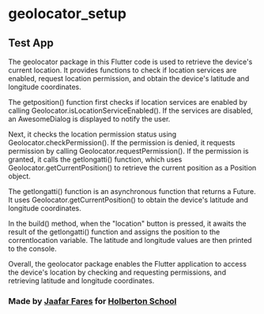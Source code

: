 # geolocator_setup



## Test App 


The geolocator package in this Flutter code is used to retrieve the device's current location. It provides functions to check if location services are enabled, request location permission, and obtain the device's latitude and longitude coordinates.

The getposition() function first checks if location services are enabled by calling Geolocator.isLocationServiceEnabled(). If the services are disabled, an AwesomeDialog is displayed to notify the user.

Next, it checks the location permission status using Geolocator.checkPermission(). If the permission is denied, it requests permission by calling Geolocator.requestPermission(). If the permission is granted, it calls the getlongatti() function, which uses Geolocator.getCurrentPosition() to retrieve the current position as a Position object.

The getlongatti() function is an asynchronous function that returns a Future<Position>. It uses Geolocator.getCurrentPosition() to obtain the device's latitude and longitude coordinates.

In the build() method, when the "location" button is pressed, it awaits the result of the getlongatti() function and assigns the position to the correntlocation variable. The latitude and longitude values are then printed to the console.

Overall, the geolocator package enables the Flutter application to access the device's location by checking and requesting permissions, and retrieving latitude and longitude coordinates.


### Made by [Jaafar Fares](https://github.com/jaafarfares) for [Holberton School](https://www.holbertonschool.com/)

